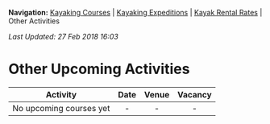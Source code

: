 **Navigation:** [Kayaking Courses](index) &#124; [Kayaking Expeditions](expedition) &#124; [Kayak Rental Rates](rental) &#124; Other Activities

_Last Updated: 27 Feb 2018 16:03_
# Other Upcoming Activities

Activity | Date | Venue | Vacancy
:---:|:---:|:---:|:---:
No upcoming courses yet|-|-|-

